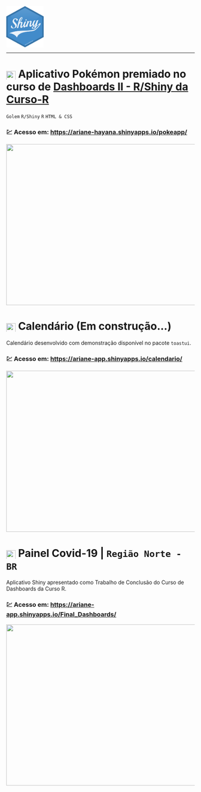 <img align="center" alt="" width="100" height="110" src="https://raw.githubusercontent.com/rstudio/shiny/main/man/figures/logo.png">

<hr>

# <img align="center" alt="" width="25" height="25" src="https://emojipedia-us.s3.dualstack.us-west-1.amazonaws.com/thumbs/160/whatsapp/116/white-medium-star_2b50.png">  Aplicativo Pokémon premiado no curso de [Dashboards II - R/Shiny da Curso-R](https://loja.curso-r.com/construindo-dashboards-ii.html)
`Golem` `R/Shiny` `R` `HTML & CSS`
### 💹 Acesso em: https://ariane-hayana.shinyapps.io/pokeapp/
<img align="center" alt="" width="850" height="430" src="https://github.com/a-hayana/shiny-apps/blob/main/gif.gif">

<br>

# <img align="center" alt="" width="25" height="25" src="https://emojipedia-us.s3.dualstack.us-west-1.amazonaws.com/thumbs/160/whatsapp/116/white-medium-star_2b50.png"> Calendário (Em construção...)
Calendário desenvolvido com demonstração disponível no pacote `toastui`. 
### 💹 Acesso em: https://ariane-app.shinyapps.io/calendario/
<img align="center" alt="" width="850" height="430" src="https://raw.githubusercontent.com/a-hayana/shiny-apps/main/view_calender.gif">

<br>

# <img align="center" alt="" width="25" height="25" src="https://emojipedia-us.s3.dualstack.us-west-1.amazonaws.com/thumbs/160/whatsapp/116/white-medium-star_2b50.png"> Painel Covid-19 | `Região Norte - BR`

Aplicativo Shiny apresentado como Trabalho de Conclusão do Curso de Dashboards da Curso R.

### 💹 Acesso em: https://ariane-app.shinyapps.io/Final_Dashboards/
<img align="center" alt="" width="850" height="430" src="https://ariane-hayana.netlify.app/img/works/Shiny-Work.jpg">
